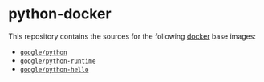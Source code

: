 python-docker
=============

This repository contains the sources for the following [docker](https://docker.io) base images:
- [`google/python`](/base)
- [`google/python-runtime`](/runtime)
- [`google/python-hello`](/hello)
